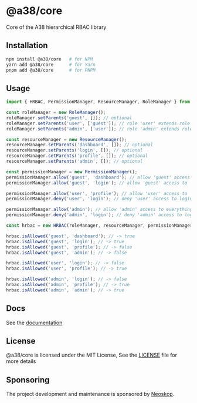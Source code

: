 # @a38/core

Core of the A38 hierarchical RBAC library


## Installation

```bash
npm install @a38/core   # for NPM
yarn add @a38/core      # for Yarn
pnpm add @a38/core      # for PNPM
```

## Usage

```typescript
import { HRBAC, PermissionManager, ResourceManager, RoleManager } from '@a38/core';

const roleManager = new RoleManager();
roleManager.setParents('guest', []); // optional
roleManager.setParents('user', ['guest']); // role 'user' extends role 'guest'
roleManager.setParents('admin', ['user']); // role 'admin' extends role 'user'

const resourceManager = new ResourceManager();
resourceManager.setParents('dashboard', []); // optional
resourceManager.setParents('login', []); // optional
resourceManager.setParents('profile', []); // optional
resourceManager.setParents('admin', []); // optional

const permissionManager = new PermissionManager();
permissionManager.allow('guest', 'dashboard'); // allow 'guest' access to 'dashboard'
permissionManager.allow('guest', 'login'); // allow 'guest' access to 'dashboard'

permissionManager.allow('user', 'profile'); // allow 'user' access to 'profile'
permissionManager.deny('user', 'login'); // deny 'user' access to login

permissionManager.allow('admin'); // allow 'admin' access to everything
permissionManager.deny('admin', 'login'); // deny 'admin' access to login

const hrbac = new HRBAC(roleManager, resourceManager, permissionManager);

hrbac.isAllowed('guest', 'dashboard'); // -> true
hrbac.isAllowed('guest', 'login'); // -> true
hrbac.isAllowed('guest', 'profile'); // -> false
hrbac.isAllowed('guest', 'admin'); // -> false

hrbac.isAllowed('user', 'login'); // -> false
hrbac.isAllowed('user', 'profile'); // -> true

hrbac.isAllowed('admin', 'login'); // -> false
hrbac.isAllowed('admin', 'profile'); // -> true
hrbac.isAllowed('admin', 'admin'); // -> true
```

## Docs

See the [documentation](https://neoskop.github.io/a38/modules/_a38_core.html)

## License

@a38/core is licensed under the MIT License, See the [LICENSE](../../LICENSE) file for more details

## Sponsoring

The project development and maintenance is sponsored by [Neoskop](https://neoskop.de).
